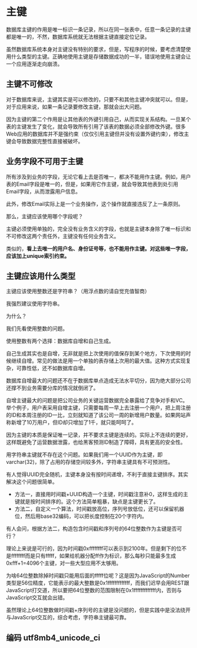 # 主键

数据库主键的作用是唯一标识一条记录，所以在同一张表中，任意一条记录的主键都是唯一的，不然，数据库系统就无法根据主键直接定位记录。

虽然数据库系统本身对主键没有特别的要求，但是，写程序的时候，要考虑清楚使用什么类型的主键。正确地使用主键是存储数据成功的一半，错误地使用主键会让一个应用逐渐走向崩溃。

## 主键不可修改

对于数据库来说，主键其实是可以修改的，只要不和其他主键冲突就可以。但是，对于应用来说，如果一条记录要修改主键，那就会出大问题。

因为主键的第二个作用是让其他表的外键引用自己，从而实现关系结构。一旦某个表的主键发生了变化，就会导致所有引用了该表的数据必须全部修改外键。很多Web应用的数据库并不是强约束（仅仅引用主键但并没有设置外键约束），修改主键会导致数据完整性直接被破坏。

## 业务字段不可用于主键

所有涉及到业务的字段，无论它看上去是否唯一，都决不能用作主键。例如，用户表的Email字段是唯一的，但是，如果用它作主键，就会导致其他表到处引用Email字段，从而泄露用户信息。

此外，修改Email实际上是一个业务操作，这个操作就直接违反了上一条原则。

那么，主键应该使用哪个字段呢？

主键必须使用单独的，完全没有业务含义的字段，也就是主键本身除了唯一标识和不可修改这两个责任外，主键没有任何业务含义。

类似的，**看上去唯一的用户名、身份证号等，也不能用作主键。对这些唯一字段，应该加上unique索引约束。**

## 主键应该用什么类型

主键应该使用整数还是字符串？（用浮点数的请自觉充值智商）

我强烈建议使用字符串。

为什么？

我们先看使用整数的问题。

使用整数有两个选择：数据库自增和自己生成。

自己生成其实也是自增，无非就是把上次使用的值保存到某个地方，下次使用的时候继续自增。常见的做法是用一个单独的表存储上次用的最大值。这种方式实现复杂，可靠性低，还不如数据库自增。

数据库自增最大的问题还不在于数据库单点造成无法水平切分，因为绝大部分公司还撑不到业务需要分库的情况就倒闭了。

自增主键最大的问题是把公司业务的关键运营数据完全暴露给了竞争对手和VC。举个例子，用户表采用自增主键，只需要每周一早上去注册一个用户，把上周注册的ID和本周注册的ID一比，立刻就知道了该公司一周的新增用户数量。如果网站声称新增了10万用户，但ID却只增加了1千，就只能呵呵了。

因为主键的本质是保证唯一记录，并不要求主键是连续的。实际上不连续的更好，这样既避免了运营数据泄露，也给黑客预测ID制造了障碍，具有更高的安全性。

用字符串主键就不存在这个问题。如果我们用一个UUID作为主键，即varchar(32)，除了占用的存储空间较多外，字符串主键具有不可预测性。

有人觉得UUID完全随机，主键本身没有按时间递增，不利于直接主键排序。其实解决这个问题很简单。

* 方法一，直接用时间戳+UUID构造一个主键，时间戳注意补0，这样生成的主键就是按时间排序的。这个方法简单粗暴，缺点是主键更长了。
* 方法二，自定义一个算法，时间戳放高位，序列号放低位，还可以保留机器位，然后用base32编码，可以把长度控制在20个字符内。

有人会问，根据方法二，构造包含时间戳和序列号的64位整数作为主键是否可行？

理论上来说是可行的，因为时间戳0xffffffff可以表示到2100年。但是剩下的位不是ffffffff而是只有fffff，如果给机器分配ff作为标识，那么每秒只能最多生成0xfff+1=4096个主键，对一些大型应用不太够用。

为啥64位整数除掉时间戳只能用后面的fffff位呢？这是因为JavaScript的Number类型是56位精度，它能表示的最大整数是0x1fffffffffffff，而我们迟早会用REST跟JavaScript打交道，所以要把64位整数的范围限制在0x1fffffffffffff内，否则与JavaScript交互就会出错。

虽然理论上64位整数做时间戳+序列号的主键是没问题的，但是实践中是没法绕开与JavaScript交互的，综合考虑，字符串主键最可靠。

## 编码 utf8mb4_unicode_ci